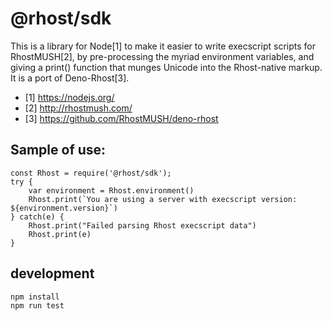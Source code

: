 # @rhost/sdk

This is a library for Node[1] to make it easier to write execscript scripts for
RhostMUSH[2], by pre-processing the myriad environment variables, and giving a
print() function that munges Unicode into the Rhost-native markup.  It is a port
of Deno-Rhost[3].

* [1] https://nodejs.org/
* [2] http://rhostmush.com/
* [3] https://github.com/RhostMUSH/deno-rhost

## Sample of use:
```JS
const Rhost = require('@rhost/sdk');
try {
	var environment = Rhost.environment()
	Rhost.print(`You are using a server with execscript version: ${environment.version}`)
} catch(e) {
	Rhost.print("Failed parsing Rhost execscript data")
	Rhost.print(e)
}
```

## development
```bash
npm install
npm run test
```